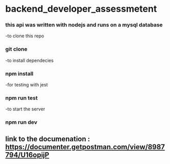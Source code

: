 # backend_developer_assessmetent
### this api was written with nodejs and runs on a mysql database

-to clone this repo

###  git clone


-to install dependecies

### npm install

-for testing with jest

### npm run test

-to start the server

### npm run dev



## link to the documenation : https://documenter.getpostman.com/view/8987794/U16opijP
